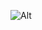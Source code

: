 ![Alt](https://repobeats.axiom.co/api/embed/bd28698ad0702b23b93d5babc195dc5f475f0b6d.svg "Repobeats analytics image")
